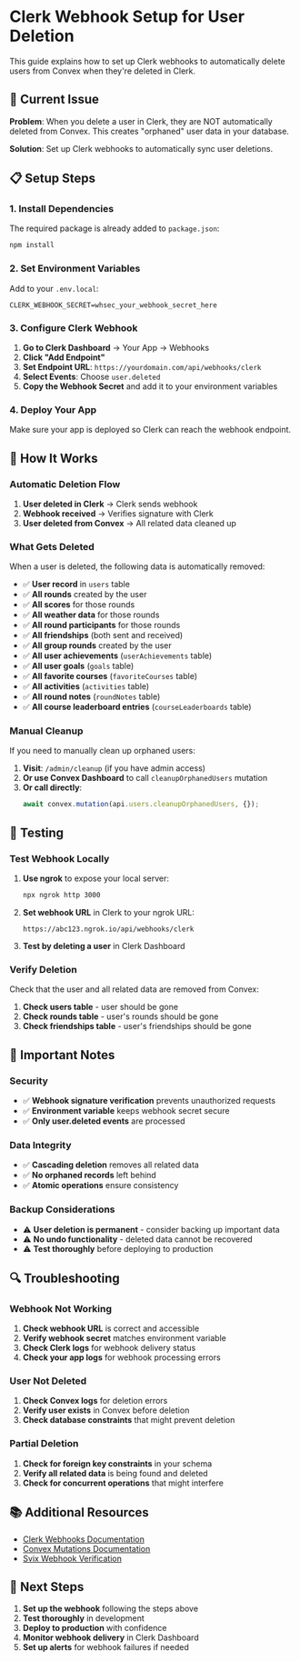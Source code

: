 # Clerk Webhook Setup for User Deletion

This guide explains how to set up Clerk webhooks to automatically delete users from Convex when they're deleted in Clerk.

## 🚨 Current Issue

**Problem**: When you delete a user in Clerk, they are NOT automatically deleted from Convex. This creates "orphaned" user data in your database.

**Solution**: Set up Clerk webhooks to automatically sync user deletions.

## 📋 Setup Steps

### 1. Install Dependencies

The required package is already added to `package.json`:

```bash
npm install
```

### 2. Set Environment Variables

Add to your `.env.local`:

```env
CLERK_WEBHOOK_SECRET=whsec_your_webhook_secret_here
```

### 3. Configure Clerk Webhook

1. **Go to Clerk Dashboard** → Your App → Webhooks
2. **Click "Add Endpoint"**
3. **Set Endpoint URL**: `https://yourdomain.com/api/webhooks/clerk`
4. **Select Events**: Choose `user.deleted`
5. **Copy the Webhook Secret** and add it to your environment variables

### 4. Deploy Your App

Make sure your app is deployed so Clerk can reach the webhook endpoint.

## 🔧 How It Works

### Automatic Deletion Flow

1. **User deleted in Clerk** → Clerk sends webhook
2. **Webhook received** → Verifies signature with Clerk
3. **User deleted from Convex** → All related data cleaned up

### What Gets Deleted

When a user is deleted, the following data is automatically removed:

- ✅ **User record** in `users` table
- ✅ **All rounds** created by the user
- ✅ **All scores** for those rounds
- ✅ **All weather data** for those rounds
- ✅ **All round participants** for those rounds
- ✅ **All friendships** (both sent and received)
- ✅ **All group rounds** created by the user
- ✅ **All user achievements** (`userAchievements` table)
- ✅ **All user goals** (`goals` table)
- ✅ **All favorite courses** (`favoriteCourses` table)
- ✅ **All activities** (`activities` table)
- ✅ **All round notes** (`roundNotes` table)
- ✅ **All course leaderboard entries** (`courseLeaderboards` table)

### Manual Cleanup

If you need to manually clean up orphaned users:

1. **Visit**: `/admin/cleanup` (if you have admin access)
2. **Or use Convex Dashboard** to call `cleanupOrphanedUsers` mutation
3. **Or call directly**:
   ```javascript
   await convex.mutation(api.users.cleanupOrphanedUsers, {});
   ```

## 🧪 Testing

### Test Webhook Locally

1. **Use ngrok** to expose your local server:
   ```bash
   npx ngrok http 3000
   ```

2. **Set webhook URL** in Clerk to your ngrok URL:
   ```
   https://abc123.ngrok.io/api/webhooks/clerk
   ```

3. **Test by deleting a user** in Clerk Dashboard

### Verify Deletion

Check that the user and all related data are removed from Convex:

1. **Check users table** - user should be gone
2. **Check rounds table** - user's rounds should be gone
3. **Check friendships table** - user's friendships should be gone

## 🚨 Important Notes

### Security

- ✅ **Webhook signature verification** prevents unauthorized requests
- ✅ **Environment variable** keeps webhook secret secure
- ✅ **Only user.deleted events** are processed

### Data Integrity

- ✅ **Cascading deletion** removes all related data
- ✅ **No orphaned records** left behind
- ✅ **Atomic operations** ensure consistency

### Backup Considerations

- ⚠️ **User deletion is permanent** - consider backing up important data
- ⚠️ **No undo functionality** - deleted data cannot be recovered
- ⚠️ **Test thoroughly** before deploying to production

## 🔍 Troubleshooting

### Webhook Not Working

1. **Check webhook URL** is correct and accessible
2. **Verify webhook secret** matches environment variable
3. **Check Clerk logs** for webhook delivery status
4. **Check your app logs** for webhook processing errors

### User Not Deleted

1. **Check Convex logs** for deletion errors
2. **Verify user exists** in Convex before deletion
3. **Check database constraints** that might prevent deletion

### Partial Deletion

1. **Check for foreign key constraints** in your schema
2. **Verify all related data** is being found and deleted
3. **Check for concurrent operations** that might interfere

## 📚 Additional Resources

- [Clerk Webhooks Documentation](https://clerk.com/docs/webhooks)
- [Convex Mutations Documentation](https://docs.convex.dev/functions/mutations)
- [Svix Webhook Verification](https://docs.svix.com/receiving/verifying-payloads/why)

## 🎯 Next Steps

1. **Set up the webhook** following the steps above
2. **Test thoroughly** in development
3. **Deploy to production** with confidence
4. **Monitor webhook delivery** in Clerk Dashboard
5. **Set up alerts** for webhook failures if needed

